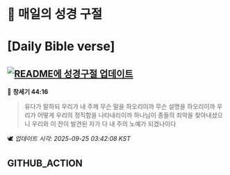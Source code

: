 # 🙏 매일의 성경 구절
# [Daily Bible verse]
## [![README에 성경구절 업데이트](https://github.com/DONGSUKA/first_test/actions/workflows/update-readme-bible.yml/badge.svg)](https://github.com/DONGSUKA/first_test/actions/workflows/update-readme-bible.yml)
<!-- START_BIBLE_VERSE -->
📖 **창세기 44:16**
> 유다가 말하되 우리가 내 주께 무슨 말을 하오리이까 무슨 설명을 하오리이까 우리가 어떻게 우리의 정직함을 나타내리이까 하나님이 종들의 죄악을 찾아내셨으니 우리와 이 잔이 발견된 자가 다 내 주의 노예가 되겠나이다

🕊️ _업데이트 시각: 2025-09-25 03:42:08 KST_
  <!-- END_BIBLE_VERSE -->
## GITHUB_ACTION
